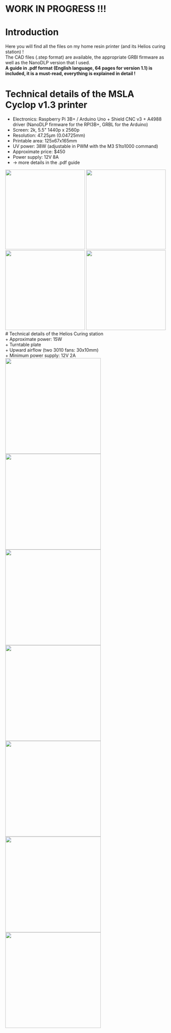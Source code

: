 # WORK IN PROGRESS !!!
# Introduction
Here you will find all the files on my home resin printer (and its Helios curing station) ! <br />
The CAD files (.step format) are available, the appropriate GRBl firmware as well as the NanoDLP version that I used. <br />
**A guide in .pdf format (English language, 64 pages for version 1.1) is included, it is a must-read, everything is explained in detail !** <br />
# Technical details of the MSLA Cyclop v1.3 printer
+ Electronics: Raspberry Pi 3B+ / Arduino Uno + Shield CNC v3 + A4988 driver (NanoDLP firmware for the RPI3B+, GRBL for the Arduino)<br />
+ Screen: 2k, 5.5" 1440p x 2560p <br />
+ Resolution: 47.25µm (0.04725mm) <br />
+ Printable area: 125x67x165mm <br />
+ UV power: 38W (adjustable in PWM with the M3 S1to1000 command) <br />
+ Approximate price: $450 <br />
+ Power supply: 12V 8A <br />
+ → more details in the .pdf guide <br />
<img src="https://github.com/user-attachments/assets/53ec7daf-cf2d-4e98-b424-542e2585f94f" height="250">
<img src="https://github.com/user-attachments/assets/a0f92b43-b76a-41fa-93a0-9a5811a3f5d8" height="250">
<img src="https://github.com/user-attachments/assets/8c0bea5d-ff4a-4f5c-84ea-1a8b501b7c64" height="250">
<img src="https://github.com/user-attachments/assets/5917b8b9-ff56-4c93-b1d1-bcd5ddffee13" height="250">
# Technical details of the Helios Curing station <br />
+ Approximate power: 15W <br />
+ Turntable plate <br />
+ Upward airflow (two 3010 fans: 30x10mm) <br />
+ Minimum power supply: 12V 2A <br />

<img src="https://github.com/user-attachments/assets/3f6423d7-d4d9-450d-b9a8-6193b93963fb" width="300" height="300">  
<img src="https://github.com/user-attachments/assets/50a46456-7b4a-43e9-9ccf-e1cde922f779" width="300" height="300">  
<img src="(https://github.com/user-attachments/assets/b62ebbd0-4bbd-4777-8f54-6445464a4bbc" height="300">  
<img src="https://github.com/user-attachments/assets/b46c0bfd-1798-4b8d-9a98-17c15633dd4a" height="300">   
<img src="https://github.com/user-attachments/assets/13e24763-19fe-40f9-9043-8002fafb1b2b" height="300">   
<img src="https://github.com/user-attachments/assets/e3448561-cc0e-461b-8573-42d5c2f66826" height="300">
<img src="https://github.com/user-attachments/assets/be84007c-4c01-42e8-a92f-ee82e3e881c3" height="300">



